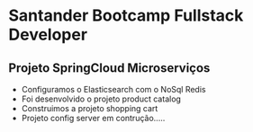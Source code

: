 # Santander Bootcamp Fullstack Developer

## Projeto SpringCloud Microserviços

* Configuramos o Elasticsearch com o NoSql Redis
* Foi desenvolvido o projeto product catalog
* Construimos a projeto shopping cart
* Projeto config server em contrução.....

